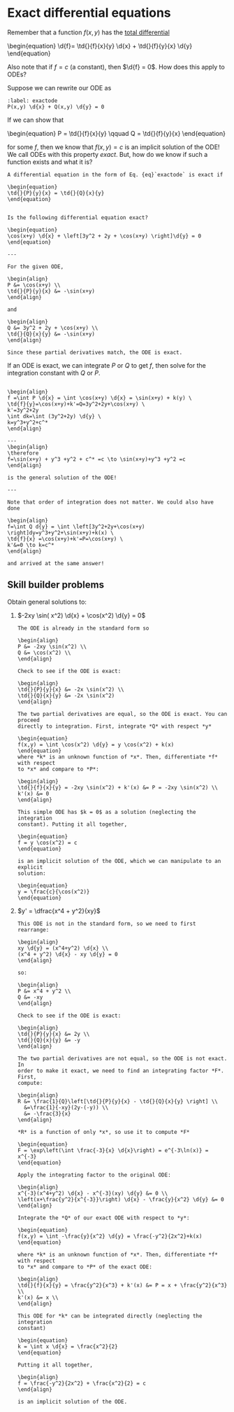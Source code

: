 # Exact differential equations

Remember that a function $f(x,y)$ has the
[total differential](../multivariable-calculus/total-differential.md)

\begin{equation}
\d{f}= \td{}{f}{x}{y} \d{x} + \td{}{f}{y}{x} \d{y}
\end{equation}

Also note that if $f = c$ (a constant), then $\d{f} = 0$. How does this apply
to ODEs?

Suppose we can rewrite our ODE as

```{math}
:label: exactode
P(x,y) \d{x} + Q(x,y) \d{y} = 0
```

If we can show that

\begin{equation}
P = \td{}{f}{x}{y} \qquad Q = \td{}{f}{y}{x}
\end{equation}

for some $f$, then we know that $f(x,y) = c$ is an implicit solution of the
ODE! We call ODEs with this property *exact*. But, how do we know if such a
function exists and what it is?

```{topic} Test for exactness
A differential equation in the form of Eq. {eq}`exactode` is exact if

\begin{equation}
\td{}{P}{y}{x} = \td{}{Q}{x}{y}
\end{equation}
```

```{example} Test for exactness

Is the following differential equation exact?

\begin{equation}
\cos(x+y) \d{x} + \left[3y^2 + 2y + \cos(x+y) \right]\d{y} = 0
\end{equation}

---

For the given ODE,

\begin{align}
P &= \cos(x+y) \\
\td{}{P}{y}{x} &= -\sin(x+y)
\end{align}

and

\begin{align}
Q &= 3y^2 + 2y + \cos(x+y) \\
\td{}{Q}{x}{y} &= -\sin(x+y)
\end{align}

Since these partial derivatives match, the ODE is exact.
```

If an ODE is exact, we can integrate $P$ or $Q$ to get $f$, then solve for the
integration constant with $Q$ or $P$.

```{example} Solve for integration constant

\begin{align}
f =\int P \d{x} = \int \cos(x+y) \d{x} = \sin(x+y) + k(y) \
\td{f}{y}=\cos(x+y)+k'=Q=3y^2+2y+\cos(x+y) \
k'=3y^2+2y 
\int dk=\int (3y^2+2y) \d{y} \
k=y^3+y^2+c^*
\end{align}

---
\begin{align}
\therefore 
f=\sin(x+y) + y^3 +y^2 + c^* =c \to \sin(x+y)+y^3 +y^2 =c 
\end{align}

is the general solution of the ODE!

---

Note that order of integration does not matter. We could also have done 

\begin{align}
f=\int Q d{y} = \int \left[3y^2+2y+\cos(x+y) \right]dy=y^3+y^2+\sin(x+y)+k(x) \
\td{f}{x} =\cos(x+y)+k'=P=\cos(x+y) \
k'&=0 \to k=c^*
\end{align}

and arrived at the same answer!
```
## Skill builder problems

Obtain general solutions to:

1. $-2xy \sin( x^2) \d{x} + \cos(x^2) \d{y} = 0$

   ```{solution}
   The ODE is already in the standard form so

   \begin{align}
   P &= -2xy \sin(x^2) \\
   Q &= \cos(x^2) \\
   \end{align}

   Check to see if the ODE is exact:

   \begin{align}
   \td{}{P}{y}{x} &= -2x \sin(x^2) \\
   \td{}{Q}{x}{y} &= -2x \sin(x^2)
   \end{align}

   The two partial derivatives are equal, so the ODE is exact. You can proceed
   directly to integration. First, integrate *Q* with respect *y*

   \begin{equation}
   f(x,y) = \int \cos(x^2) \d{y} = y \cos(x^2) + k(x)
   \end{equation}
   where *k* is an unknown function of *x*. Then, differentiate *f* with respect
   to *x* and compare to *P*:

   \begin{align}
   \td{}{f}{x}{y} = -2xy \sin(x^2) + k'(x) &= P = -2xy \sin(x^2) \\
   k'(x) &= 0
   \end{align}

   This simple ODE has $k = 0$ as a solution (neglecting the integration
   constant). Putting it all together,

   \begin{equation}
   f = y \cos(x^2) = c
   \end{equation}

   is an implicit solution of the ODE, which we can manipulate to an explicit
   solution:

   \begin{equation}
   y = \frac{c}{\cos(x^2)}
   \end{equation}
   ```

2. $y' = \dfrac{x^4 + y^2}{xy}$

   ```{solution}
   This ODE is not in the standard form, so we need to first rearrange:

   \begin{align}
   xy \d{y} = (x^4+y^2) \d{x} \\
   (x^4 + y^2) \d{x} - xy \d{y} = 0
   \end{align}

   so:

   \begin{align}
   P &= x^4 + y^2 \\
   Q &= -xy
   \end{align}

   Check to see if the ODE is exact:

   \begin{align}
   \td{}{P}{y}{x} &= 2y \\
   \td{}{Q}{x}{y} &= -y
   \end{align}

   The two partial derivatives are not equal, so the ODE is not exact. In
   order to make it exact, we need to find an integrating factor *F*. First,
   compute:

   \begin{align}
   R &= \frac{1}{Q}\left[\td{}{P}{y}{x} - \td{}{Q}{x}{y} \right] \\
     &=\frac{1}{-xy}(2y-(-y)) \\
     &= -\frac{3}{x}
   \end{align}

   *R* is a function of only *x*, so use it to compute *F*

   \begin{equation}
   F = \exp\left(\int \frac{-3}{x} \d{x}\right) = e^{-3\ln(x)} = x^{-3}
   \end{equation}

   Apply the integrating factor to the original ODE:

   \begin{align}
   x^{-3}(x^4+y^2) \d{x} - x^{-3}(xy) \d{y} &= 0 \\
   \left(x+\frac{y^2}{x^{-3}}\right) \d{x} - \frac{y}{x^2} \d{y} &= 0
   \end{align}

   Integrate the *Q* of our exact ODE with respect to *y*:

   \begin{equation}
   f(x,y) = \int -\frac{y}{x^2} \d{y} = \frac{-y^2}{2x^2}+k(x)
   \end{equation}

   where *k* is an unknown function of *x*. Then, differentiate *f* with respect
   to *x* and compare to *P* of the exact ODE:

   \begin{align}
   \td{}{f}{x}{y} = \frac{y^2}{x^3} + k'(x) &= P = x + \frac{y^2}{x^3} \\
   k'(x) &= x \\
   \end{align}

   This ODE for *k* can be integrated directly (neglecting the integration
   constant)

   \begin{equation}
   k = \int x \d{x} = \frac{x^2}{2}
   \end{equation}

   Putting it all together,

   \begin{align}
   f = \frac{-y^2}{2x^2} + \frac{x^2}{2} = c
   \end{align}

   is an implicit solution of the ODE.
   ```
